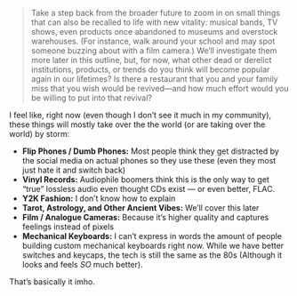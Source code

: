 > Take a step back from the broader future to zoom in on small things that can also be recalled to life with new vitality: musical bands, TV shows, even products once abandoned to museums and overstock warehouses. (For instance, walk around your school and may spot someone buzzing about with a film camera.) We’ll investigate them more later in this outline, but, for now, what other dead or derelict institutions, products, or trends do you think will become popular again in our lifetimes? Is there a restaurant that you and your family miss that you wish would be revived—and how much effort would you be willing to put into that revival?

I feel like, right now (even though I don’t see it much in my community), these things will  mostly take over the the world (or are taking over the world) by storm:
 - **Flip Phones / Dumb Phones:** Most people think they get distracted by the social media on actual phones so they use these (even they most just hate it and switch back)
 - **Vinyl Records:** Audiophile boomers think this is the only way to get “true” lossless audio even thought CDs exist — or even better, FLAC.
 - **Y2K Fashion:** I don’t know how to explain
 - **Tarot, Astrology, and Other Ancient Vibes:** We’ll cover this later
 - **Film / Analogue Cameras:** Because it’s higher quality and captures feelings instead of pixels
  - **Mechanical Keyboards:** I can’t express in words the amount of people building custom mechanical keyboards right now. While we have better switches and keycaps, the tech is still the same as the 80s (Although it looks and feels *SO* much better).

That’s basically it imho.